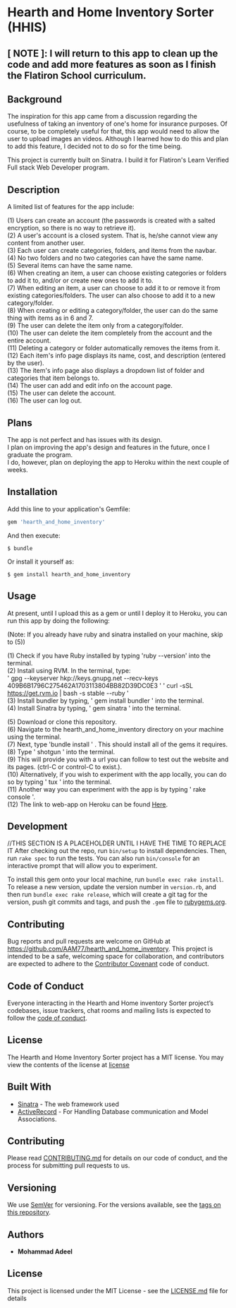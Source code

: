 
# Hearth and Home Inventory Sorter (HHIS)

## [ NOTE ]: I will return to this app to clean up the code and add more features as soon as I finish the Flatiron School curriculum.

## Background

The inspiration for this app came from a discussion regarding the usefulness of taking an inventory of one's home for insurance purposes. Of course, to be completely useful for that, this app would need to allow the user to upload images an videos. Although I learned how to do this and plan to add this feature, I decided not to do so for the time being.

This project is currently built on Sinatra. I build it for Flatiron's Learn Verified Full stack Web Developer program.

## Description

A limited list of features for the app include:

(1) Users can create an account (the passwords is created with a salted encryption, so there is no way to retrieve it).<br />
(2) A user's account is a closed system. That is, he/she cannot view any content from another user.<br />
(3) Each user can create categories, folders, and items from the navbar.<br />
(4) No two folders and no two categories can have the same name.<br />
(5) Several items can have the same name.<br />
(6) When creating an item, a user can choose existing categories or folders to add it to, and/or or create new ones to add it to.<br />
(7) When editing an item, a user can choose to add it to or remove it from existing categories/folders. The user can also choose to add it to a new category/folder.<br />
(8) When creating or editing a category/folder, the user can do the same thing with items as in 6 and 7.<br />
(9) The user can delete the item only from a category/folder.<br />
(10) The user can delete the item completely from the account and the entire account.<br />
(11) Deleting a category or folder automatically removes the items from it.<br />
(12) Each item's info page displays its name, cost, and description (entered by the user).<br />
(13) The item's info page also displays a dropdown list of folder and categories that item belongs to.<br />
(14) The user can add and edit info on the account page.<br />
(15) The user can delete the account.<br />
(16) The user can log out.<br />

## Plans

The app is not perfect and has issues with its design.<br />
I plan on improving the app's design and features in the future, once I graduate the program.<br />
I do, however, plan on deploying the app to Heroku within the next couple of weeks.<br />

## Installation

Add this line to your application's Gemfile:<br />

```ruby
gem 'hearth_and_home_inventory'
```
And then execute:

    $ bundle

Or install it yourself as:

    $ gem install hearth_and_home_inventory

## Usage

At present, until I upload this as a gem or until I deploy it to Heroku, you can run this app by doing the following:

(Note: If you already have ruby and sinatra installed on your machine, skip to (5))<br />

(1) Check if you have Ruby installed by typing 'ruby --version' into the terminal.<br />
(2) Install using RVM. In the terminal, type:<br />
' gpg --keyserver hkp://keys.gnupg.net --recv-keys 409B6B1796C275462A1703113804BB82D39DC0E3 '
' curl -sSL https://get.rvm.io | bash -s stable --ruby '<br />
(3) Install bundler by typing, ' gem install bundler ' into the terminal.<br />
(4) Install Sinatra by typing, ' gem sinatra ' into the terminal.<br />

(5) Download or clone this repository.<br />
(6) Navigate to the hearth_and_home_inventory directory on your machine using the terminal.<br />
(7) Next, type 'bundle install ' . This should install all of the gems it requires.<br />
(8) Type ' shotgun ' into the terminal.<br />
(9) This will provide you with a url you can follow to test out the website and its pages. (ctrl-C or control-C to exist.).<br />
(10) Alternatively, if you wish to experiment with the app locally, you can do so by typing ' tux ' into the terminal.<br />
(11) Another way you can experiment with the app is by typing ' rake console '.<br />
(12) The link to web-app on Heroku can be found [Here](https://hh-inventorysorter-sinatra.herokuapp.com/).<br />

## Development

//THIS SECTION IS A PLACEHOLDER UNTIL I HAVE THE TIME TO REPLACE IT
After checking out the repo, run `bin/setup` to install dependencies. Then, run `rake spec` to run the tests. You can also run `bin/console` for an interactive prompt that will allow you to experiment.

To install this gem onto your local machine, run `bundle exec rake install`. To release a new version, update the version number in `version.rb`, and then run `bundle exec rake release`, which will create a git tag for the version, push git commits and tags, and push the `.gem` file to [rubygems.org](https://rubygems.org).

## Contributing

Bug reports and pull requests are welcome on GitHub at https://github.com/AAM77/hearth_and_home_inventory. This project is intended to be a safe, welcoming space for collaboration, and contributors are expected to adhere to the [Contributor Covenant](http://contributor-covenant.org) code of conduct.

## Code of Conduct

Everyone interacting in the Hearth and Home inventory Sorter project’s codebases, issue trackers, chat rooms and mailing lists is expected to follow the [code of conduct](https://github.com/AAM77/hearth_and_home_inventory/blob/master/CODE_OF_CONDUCT.md).

## License
The Hearth and Home Inventory Sorter project has a MIT license. You may view the contents of the license at [license](https://github.com/AAM77/hearth_and_home_inventory/blob/master/LICENSE)

## Built With

* [Sinatra](http://sinatrarb.com/documentation.html) - The web framework used
* [ActiveRecord](https://guides.rubyonrails.org/active_record_basics.html) - For Handling Database communication and Model Associations.

## Contributing

Please read [CONTRIBUTING.md](https://github.com/AAM77/hearth_and_home_inventory/blob/master/CONTRIBUTING.md) for details on our code of conduct, and the process for submitting pull requests to us.

## Versioning

We use [SemVer](http://semver.org/) for versioning. For the versions available, see the [tags on this repository](https://github.com/AAM77/hearth_and_home_inventory/tags).

## Authors

* **Mohammad Adeel**

## License

This project is licensed under the MIT License - see the [LICENSE.md](LICENSE.md) file for details
